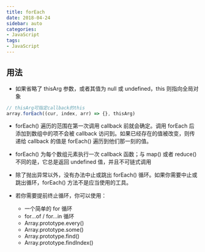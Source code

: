 ```yaml
---
title: forEach
date: 2018-04-24
sidebar: auto
categories:
- JavaScript
tags:
- JavaScript
---
```


##  用法
-   如果省略了 thisArg 参数，或者其值为 null 或 undefined，this 则指向全局对象
```js
// thisArg可指定callback的this
array.forEach((cur, index, arr) => {}, thisArg)
```
-   forEach() 遍历的范围在第一次调用 callback 前就会确定。调用 forEach 后添加到数组中的项不会被 callback 访问到。如果已经存在的值被改变，则传递给 callback 的值是 forEach() 遍历到他们那一刻的值。

-   forEach() 为每个数组元素执行一次 callback 函数；与 map() 或者 reduce() 不同的是，它总是返回 undefined 值，并且不可链式调用

-    除了抛出异常以外，没有办法中止或跳出 forEach() 循环。如果你需要中止或跳出循环，forEach() 方法不是应当使用的工具。

-   若你需要提前终止循环，你可以使用：

    -   一个简单的 for 循环
    -   for...of / for...in 循环
    -   Array.prototype.every()
    -   Array.prototype.some()
    -   Array.prototype.find()
    -   Array.prototype.findIndex()